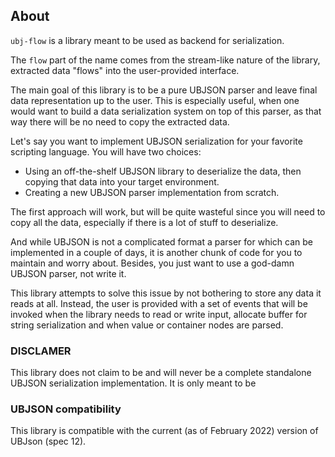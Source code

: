 ## About

`ubj-flow` is a library meant to be used as backend for serialization.

The `flow` part of the name comes from the stream-like nature of the library, extracted data "flows" into the
user-provided interface.

The main goal of this library is to be a pure UBJSON parser and leave final data representation up to the user. This is
especially useful, when one would want to build a data serialization system on top of this parser, as that way there
will be no need to copy the extracted data.

Let's say you want to implement UBJSON serialization for your favorite scripting language. You will have two choices:

* Using an off-the-shelf UBJSON library to deserialize the data, then copying that data into your target environment.
* Creating a new UBJSON parser implementation from scratch.

The first approach will work, but will be quite wasteful since you will need to copy all the data, especially if there
is a lot of stuff to deserialize.

And while UBJSON is not a complicated format a parser for which can be implemented in a couple of days, it is another
chunk of code for you to maintain and worry about. Besides, you just want to use a god-damn UBJSON parser, not write it.

This library attempts to solve this issue by not bothering to store any data it reads at all. Instead, the user is
provided with a set of events that will be invoked when the library needs to read or write input, allocate buffer for
string serialization and when value or container nodes are parsed.

### DISCLAMER

This library does not claim to be and will never be a complete standalone UBJSON serialization implementation. It is
only meant to be

### UBJSON compatibility

This library is compatible with the current (as of February 2022) version of UBJson (spec 12).


